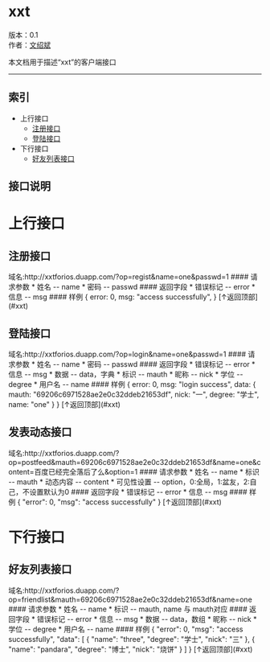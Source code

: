 xxt
==============

版本：0.1  
作者：[文绍斌](mailto:ultraman_wen@sina.com)

本文档用于描述“xxt”的客户端接口
******************************
索引
----
* 上行接口
  * [注册接口](#注册接口)
  * [登陆接口](#登陆接口)
* 下行接口
  * [好友列表接口](#好友列表接口)

接口说明
--------
<h1>上行接口</h1>

<h2>注册接口</h2>
域名:http://xxtforios.duapp.com/?op=regist&name=one&passwd=1
#### 请求参数
	* 姓名 -- name
	* 密码 -- passwd
#### 返回字段
	* 错误标记 -- error
	* 信息 -- msg
#### 样例
    {
      error: 0,
      msg: "access successfully",
    }
[↑返回顶部](#xxt)

<h2>登陆接口</h2>
域名:http://xxtforios.duapp.com/?op=login&name=one&passwd=1
#### 请求参数
	* 姓名 -- name
	* 密码 -- passwd
#### 返回字段
	* 错误标记 -- error
	* 信息 -- msg
        * 数据 -- data，字典
          * 标识 -- mauth
          * 昵称 -- nick
          * 学位 -- degree
          * 用户名 -- name
#### 样例
    { 
      error: 0,
      msg: "login success",
      data: {
        mauth: "69206c6971528ae2e0c32ddeb21653df",
        nick: "一",
        degree: "学士",
        name: "one"
      }
    }
[↑返回顶部](#xxt)

<h2>发表动态接口</h2>
域名:http://xxtforios.duapp.com/?op=postfeed&mauth=69206c6971528ae2e0c32ddeb21653df&name=one&content=百度已经完全落后了么&option=1
#### 请求参数
	* 姓名 -- name
	* 标识 -- mauth
	* 动态内容 -- content
	* 可见性设置 -- option，0:全局，1:盆友，2:自己，不设置默认为0
#### 返回字段
  	* 错误标记 -- error
  	* 信息 -- msg
#### 样例
    {
        "error": 0,
        "msg": "access successfully"
    }
[↑返回顶部](#xxt)

<h1>下行接口</h1>

<h2>好友列表接口</h2>
域名:http://xxtforios.duapp.com/?op=friendlist&mauth=69206c6971528ae2e0c32ddeb21653df&name=one
#### 请求参数
	* 姓名 -- name
	* 标识 -- mauth, name 与 mauth对应
#### 返回字段
	* 错误标记 -- error
	* 信息 -- msg
	* 数据 -- data，数组
	* 昵称 -- nick
	* 学位 -- degree
	* 用户名 -- name
#### 样例
    {
        "error": 0,
        "msg": "access successfully",
        "data": [
            {
                "name": "three",
                "degree": "学士",
                "nick": "三"
            },
            {
                "name": "pandara",
                "degree": "博士",
                "nick": "烧饼"
            }
        ]
    }
[↑返回顶部](#xxt)






